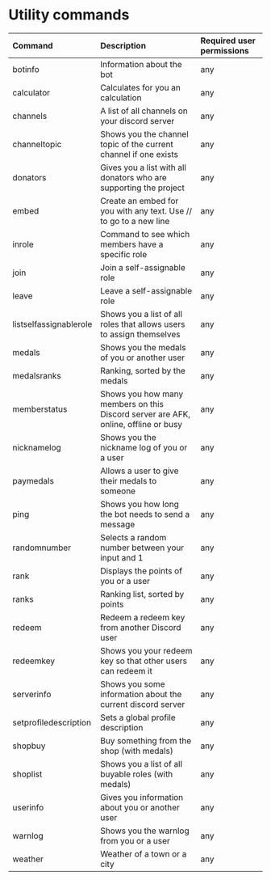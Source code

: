 # Utility commands

| Command | Description | Required user permissions |
| :--- | :--- | :--- |
|botinfo                  | Information about the bot | any|
|calculator               | Calculates for you an calculation | any|
|channels                 | A list of all channels on your discord server | any|
|channeltopic             | Shows you the channel topic of the current channel if one exists | any|
|donators                 | Gives you a list with all donators who are supporting the project | any|
|embed                    | Create an embed for you with any text. Use // to go to a new line | any|
|inrole                   | Command to see which members have a specific role | any|
|join                     | Join a self-assignable role | any|
|leave                    | Leave a self-assignable role | any|
|listselfassignablerole   | Shows you a list of all roles that allows users to assign themselves | any|
|medals                   | Shows you the medals of you or another user | any|
|medalsranks              | Ranking, sorted by the medals | any|
|memberstatus             | Shows you how many members on this Discord server are AFK, online, offline or busy | any|
|nicknamelog              | Shows you the nickname log of you or a user | any|
|paymedals                | Allows a user to give their medals to someone | any|
|ping                     | Shows you how long the bot needs to send a message | any|
|randomnumber             | Selects a random number between your input and 1 | any|
|rank                     | Displays the points of you or a user | any|
|ranks                    | Ranking list, sorted by points | any|
|redeem                   | Redeem a redeem key from another Discord user | any|
|redeemkey                | Shows you your redeem key so that other users can redeem it | any|
|serverinfo               | Shows you some information about the current discord server | any|
|setprofiledescription    | Sets a global profile description | any|
|shopbuy                  | Buy something from the shop (with medals) | any|
|shoplist                 | Shows you a list of all buyable roles (with medals) | any|
|userinfo                 | Gives you information about you or another user | any|
|warnlog                  | Shows you the warnlog from you or a user | any|
|weather                  | Weather of a town or a city | any
